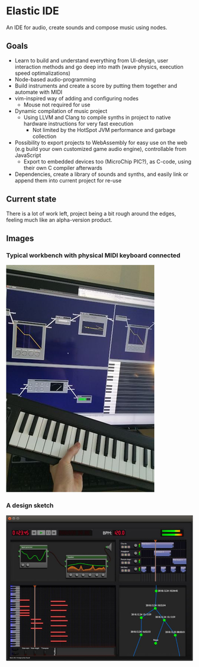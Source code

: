 # Elastic IDE
An IDE for audio, create sounds and compose music using nodes.

## Goals
- Learn to build and understand everything from UI-design, user interaction methods and go deep into math (wave physics, execution speed optimalizations)
- Node-based audio-programming
- Build instruments and create a score by putting them together and automate with MIDI
- vim-inspired way of adding and configuring nodes
  - Mouse not required for use
- Dynamic compilation of music project
    - Using LLVM and Clang to compile synths in project to native hardware instructions for very fast execution
        - Not limited by the HotSpot JVM performance and garbage collection
- Possibility to export projects to WebAssembly for easy use on the web (e.g build your own customized game audio engine), controllable from JavaScript
    - Export to embedded devices too (MicroChip PIC?), as C-code, using their own C compiler afterwards
- Dependencies, create a library of sounds and synths, and easily link or append them into current project for re-use

## Current state
There is a lot of work left, project being a bit rough around the edges, feeling much like an alpha-version product.

## Images
### Typical workbench with physical MIDI keyboard connected
![Workbench and keyboard](doc/img/keyboard_and_synth.jpg)

### A design sketch
![Design sketch](doc/img/design.jpg)
